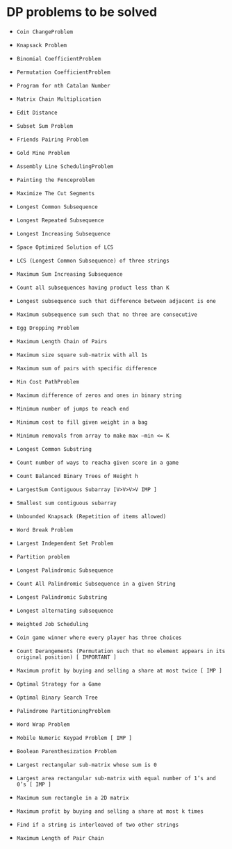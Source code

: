 # DP problems to be solved

-     Coin ChangeProblem
-     Knapsack Problem
-     Binomial CoefficientProblem
-     Permutation CoefficientProblem
-     Program for nth Catalan Number
-     Matrix Chain Multiplication
-     Edit Distance
-     Subset Sum Problem
-     Friends Pairing Problem
-     Gold Mine Problem
-     Assembly Line SchedulingProblem
-     Painting the Fenceproblem
-     Maximize The Cut Segments
-     Longest Common Subsequence
-     Longest Repeated Subsequence
-     Longest Increasing Subsequence
-     Space Optimized Solution of LCS
-     LCS (Longest Common Subsequence) of three strings
-     Maximum Sum Increasing Subsequence
-     Count all subsequences having product less than K
-     Longest subsequence such that difference between adjacent is one
-     Maximum subsequence sum such that no three are consecutive
-     Egg Dropping Problem
-     Maximum Length Chain of Pairs
-     Maximum size square sub-matrix with all 1s
-     Maximum sum of pairs with specific difference
-     Min Cost PathProblem

-     Maximum difference of zeros and ones in binary string
-     Minimum number of jumps to reach end
-     Minimum cost to fill given weight in a bag
-     Minimum removals from array to make max –min <= K
-     Longest Common Substring
-     Count number of ways to reacha given score in a game
-     Count Balanced Binary Trees of Height h
-     LargestSum Contiguous Subarray [V>V>V>V IMP ]
-     Smallest sum contiguous subarray
-     Unbounded Knapsack (Repetition of items allowed)
-     Word Break Problem
-     Largest Independent Set Problem
-     Partition problem
-     Longest Palindromic Subsequence
-     Count All Palindromic Subsequence in a given String
-     Longest Palindromic Substring
-     Longest alternating subsequence
-     Weighted Job Scheduling
-     Coin game winner where every player has three choices
-     Count Derangements (Permutation such that no element appears in its original position) [ IMPORTANT ]
-     Maximum profit by buying and selling a share at most twice [ IMP ]
-     Optimal Strategy for a Game
-     Optimal Binary Search Tree
-     Palindrome PartitioningProblem
-     Word Wrap Problem
-     Mobile Numeric Keypad Problem [ IMP ]
-     Boolean Parenthesization Problem
-     Largest rectangular sub-matrix whose sum is 0
-     Largest area rectangular sub-matrix with equal number of 1’s and 0’s [ IMP ]
-     Maximum sum rectangle in a 2D matrix
-     Maximum profit by buying and selling a share at most k times
-     Find if a string is interleaved of two other strings
-     Maximum Length of Pair Chain
